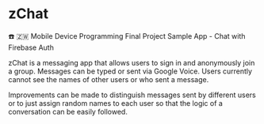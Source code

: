 # zChat
:phone: :zimbabwe: Mobile Device Programming Final Project Sample App - Chat with Firebase Auth

zChat is a messaging app that allows users to sign in and anonymously join a group. Messages can be typed or sent via Google Voice.
Users currently cannot see the names of other users or who sent a message.

Improvements can be made to distinguish messages sent by different users or
to just assign random names to each user so that the logic of a conversation can be easily followed.
